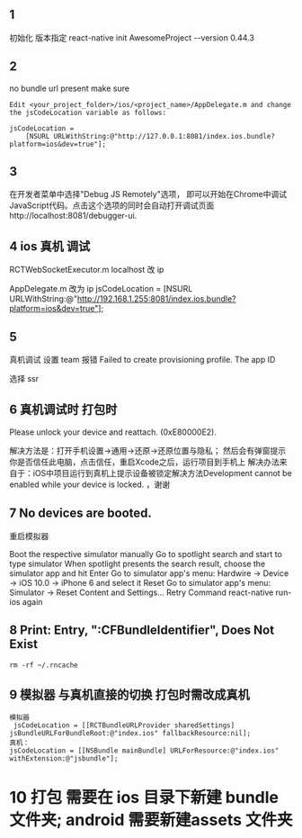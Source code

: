

## 1

初始化  版本指定
react-native init AwesomeProject  --version 0.44.3





## 2

no bundle url present make sure

```
Edit <your_project_folder>/ios/<project_name>/AppDelegate.m and change the jsCodeLocation variable as follows:

jsCodeLocation =
    [NSURL URLWithString:@"http://127.0.0.1:8081/index.ios.bundle?platform=ios&dev=true"];
```



 ## 3

 在开发者菜单中选择"Debug JS Remotely"选项，
 即可以开始在Chrome中调试JavaScript代码。点击这个选项的同时会自动打开调试页面 http://localhost:8081/debugger-ui.




## 4 ios 真机 调试

RCTWebSocketExecutor.m
localhost 改 ip

AppDelegate.m   改为 ip
jsCodeLocation =   [NSURL URLWithString:@"http://192.168.1.255:8081/index.ios.bundle?platform=ios&dev=true"];



## 5
真机调试 设置 team 报错
Failed to create provisioning profile. The app ID

选择 ssr



## 6  真机调试时  打包时

Please unlock your device and reattach. (0xE80000E2).

解决方法是：打开手机设置->通用->还原->还原位置与隐私；
然后会有弹窗提示你是否信任此电脑，点击信任，重启Xcode之后，运行项目到手机上
解决办法来自于：iOS中项目运行到真机上提示设备被锁定解决方法Development cannot be enabled while your device is locked. ，谢谢





## 7  No devices are booted.

重启模拟器

Boot the respective simulator manually
Go to spotlight search and start to type simulator
When spotlight presents the search result, choose the simulator app and hit Enter
Go to simulator app's menu: Hardwire -> Device -> iOS 10.0 -> iPhone 6 and select it
Reset
Go to simulator app's menu: Simulator -> Reset Content and Settings...
Retry
Command react-native run-ios again



## 8 Print: Entry, ":CFBundleIdentifier", Does Not Exist
```
rm -rf ~/.rncache

```


## 9 模拟器 与真机直接的切换   打包时需改成真机

``` 
模拟器
 jsCodeLocation = [[RCTBundleURLProvider sharedSettings] jsBundleURLForBundleRoot:@"index.ios" fallbackResource:nil];
真机：
jsCodeLocation = [[NSBundle mainBundle] URLForResource:@"index.ios" withExtension:@"jsbundle"];
```

# 10 打包 需要在 ios 目录下新建  bundle 文件夹; android 需要新建assets 文件夹